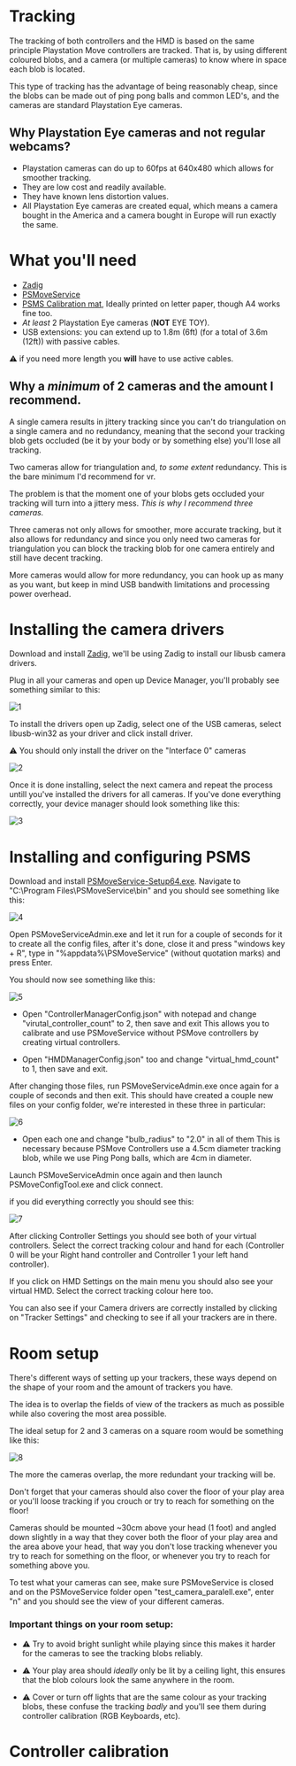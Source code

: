 # Tracking
The tracking of both controllers and the HMD is based on the same principle Playstation Move controllers are tracked. That is, by using different coloured blobs, and a camera (or multiple cameras) to know where in space each blob is located.

This type of tracking has the advantage of being reasonably cheap, since the blobs can be made out of ping pong balls and common LED's, and the cameras are standard Playstation Eye cameras.

## Why Playstation Eye cameras and not regular webcams?
- Playstation cameras can do up to 60fps at 640x480 which allows for smoother tracking.
- They are low cost and readily available.
- They have known lens distortion values. 
- All Playstation Eye cameras are created equal, which means a camera bought in the America and a camera bought in Europe will run exactly the same.

# What you'll need
- [Zadig](https://zadig.akeo.ie/)
- [PSMoveService](https://github.com/psmoveservice/PSMoveService/releases)
- [PSMS Calibration mat](https://github.com/psmoveservice/PSMoveService/blob/master/misc/calibration/CalibrationMat.pdf), Ideally printed on letter paper, though A4 works fine too.
- *At least* 2 Playstation Eye cameras (**NOT** EYE TOY).
- USB extensions: you can extend up to 1.8m (6ft) (for a total of 3.6m (12ft)) with passive cables.

⚠️️ if you need more length you **will** have to use active cables.

## Why a *minimum* of 2 cameras and the amount I recommend.
A single camera results in jittery tracking since you can't do triangulation on a single camera and no redundancy, meaning that the second your tracking blob gets occluded (be it by your body or by something else) you'll lose all tracking.

Two cameras allow for triangulation and, *to some extent* redundancy. This is the bare minimum I'd recommend for vr.

The problem is that the moment one of your blobs gets occluded your tracking will turn into a jittery mess. *This is why I recommend three cameras.*

Three cameras not only allows for smoother, more accurate tracking, but it also allows for redundancy and since you only need two cameras for triangulation you can block the tracking blob for one camera entirely and still have decent tracking.

More cameras would allow for more redundancy, you can hook up as many as you want, but keep in mind USB bandwith limitations and processing power overhead. 

# Installing the camera drivers

Download and install [Zadig](https://zadig.akeo.ie/), we'll be using Zadig to install our libusb camera drivers.

Plug in all your cameras and open up Device Manager, you'll probably see something similar to this:

![1](img/Tracking/DrvInstall/1.png)

To install the drivers open up Zadig, select one of the USB cameras, select libusb-win32 as your driver and click install driver.

⚠️ You should only install the driver on the "Interface 0" cameras

![2](img/Tracking/DrvInstall/2.png)

Once it is done installing, select the next camera and repeat the process untill you've installed the drivers for all cameras. If you've done everything correctly, your device manager should look something like this:

![3](img/Tracking/DrvInstall/3.png)


# Installing and configuring PSMS

Download and install [PSMoveService-Setup64.exe](https://github.com/psmoveservice/PSMoveService/releases/download/v0.9-alpha9.0.1/PSMoveService-Setup64.exe). Navigate to "C:\Program Files\PSMoveService\bin" and you should see something like this:

![4](img/Tracking/PSMSInstall/1.png)

Open PSMoveServiceAdmin.exe and let it run for a couple of seconds for it to create all the config files, after it's done, close it and press  "windows key + R", type in "%appdata%\PSMoveService" (without quotation marks) and press Enter.

You should now see something like this:

![5](img/Tracking/PSMSInstall/2.png)

* Open "ControllerManagerConfig.json" with notepad and change "virutal_controller_count" to 2, then save and exit
This allows you to calibrate and use PSMoveService without PSMove controllers by creating virtual controllers.

* Open "HMDManagerConfig.json" too and change "virtual_hmd_count" to 1, then save and exit.

After changing those files, run PSMoveServiceAdmin.exe once again for a couple of seconds and then exit.
This should have created a couple new files on your config folder, we're interested in these three in particular:

![6](img/Tracking/PSMSInstall/3.png)

* Open each one and change "bulb_radius" to "2.0" in all of them
This is necessary because PSMove Controllers use a 4.5cm diameter tracking blob, while we use Ping Pong balls, which are 4cm in diameter.

Launch PSMoveServiceAdmin once again and then launch PSMoveConfigTool.exe and click connect. 

if you did everything correctly you should see this:

![7](img/Tracking/PSMSInstall/4.png)

After clicking Controller Settings you should see both of your virtual controllers. Select the correct tracking colour and hand for each (Controller 0 will be your Right hand controller and Controller 1 your left hand controller).

If you click on HMD Settings on the main menu you should also see your virtual HMD. Select the correct tracking colour here too.

You can also see if your Camera drivers are correctly installed by clicking on  "Tracker Settings" and checking to see if all your trackers are in there.

# Room setup

There's different ways of setting up your trackers, these ways depend on the shape of your room and the amount of trackers you have.

The idea is to overlap the fields of view of the trackers as much as possible while also covering the most area possible.

The ideal setup for 2 and 3 cameras on a square room would be something like this:

![8](img/Tracking/RoomSetup/1.png)

The more the cameras overlap, the more redundant your tracking will be.

Don't forget that your cameras should also cover the floor of your play area or you'll loose tracking if you crouch or try to reach for something on the floor!

Cameras should be mounted ~30cm above your head (1 foot) and angled down slightly in a way that they cover both the floor of your play area and the area above your head, that way you don't lose tracking whenever you try to reach for something on the floor, or whenever you try to reach for something above you.

To test what your cameras can see, make sure PSMoveService is closed and on the PSMoveService folder open "test_camera_paralell.exe", enter "n" and you should see the view of your different cameras.

### Important things on your room setup:

* ⚠️ Try to avoid bright sunlight while playing since this makes it harder for the cameras to see the tracking blobs reliably.

* ⚠️ ️Your play area should *ideally* only be lit by a ceiling light, this ensures that the blob colours look the same anywhere in the room.

* ⚠️ Cover or turn off lights that are the same colour as your tracking blobs, these confuse the tracking *badly* and you'll see them during controller calibration (RGB Keyboards, etc).

# Controller calibration

